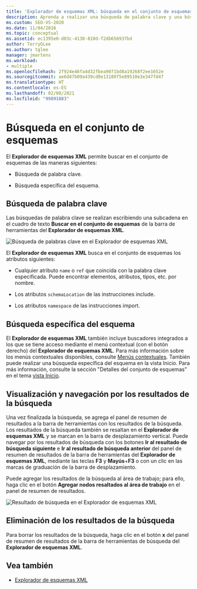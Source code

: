 ```yaml
---
title: 'Explorador de esquemas XML: búsqueda en el conjunto de esquemas'
description: Aprenda a realizar una búsqueda de palabra clave y una búsqueda específica del esquema del conjunto de esquemas en el Explorador de esquemas XML.
ms.custom: SEO-VS-2020
ms.date: 11/04/2016
ms.topic: conceptual
ms.assetid: ec1395e0-d03c-4130-810d-f2db656937bd
author: TerryGLee
ms.author: tglee
manager: jmartens
ms.workload:
- multiple
ms.openlocfilehash: 2f924e46fa4d32fbea9071bd8a19268f2ee1652e
ms.sourcegitcommit: ae6d47b09a439cd0e13180f5e89510e3e347fd47
ms.translationtype: HT
ms.contentlocale: es-ES
ms.lasthandoff: 02/08/2021
ms.locfileid: "99891883"
---
```

# <a name="search-the-schema-set"></a>Búsqueda en el conjunto de esquemas

El **Explorador de esquemas XML** permite buscar en el conjunto de esquemas de las maneras siguientes:

- Búsqueda de palabra clave.

- Búsqueda específica del esquema.

## <a name="keyword-search"></a>Búsqueda de palabra clave

Las búsquedas de palabra clave se realizan escribiendo una subcadena en el cuadro de texto **Buscar en el conjunto de esquemas** de la barra de herramientas del **Explorador de esquemas XML**.

![Búsqueda de palabras clave en el Explorador de esquemas XML](../xml-tools/media/schemaexplorersearch.gif)

El **Explorador de esquemas XML** busca en el conjunto de esquemas los atributos siguientes:

- Cualquier atributo `name` o `ref` que coincida con la palabra clave especificada. Puede encontrar elementos, atributos, tipos, etc. por nombre.

- Los atributos `schemaLocation` de las instrucciones include.

- Los atributos `namespace` de las instrucciones import.

## <a name="schema-specific-search"></a>Búsqueda específica del esquema

El **Explorador de esquemas XML** también incluye buscadores integrados a los que se tiene acceso mediante el menú contextual (con el botón derecho) del **Explorador de esquemas XML**. Para más información sobre los menús contextuales disponibles, consulte [Menús contextuales](../xml-tools/context-menus-xml-schema-explorer.md). También puede realizar una búsqueda específica del esquema en la vista Inicio. Para más información, consulte la sección "Detalles del conjunto de esquemas" en el tema [vista Inicio](../xml-tools/start-view.md).

## <a name="display-and-navigate-search-results"></a>Visualización y navegación por los resultados de la búsqueda

Una vez finalizada la búsqueda, se agrega el panel de resumen de resultados a la barra de herramientas con los resultados de la búsqueda. Los resultados de la búsqueda también se resaltan en el **Explorador de esquemas XML** y se marcan en la barra de desplazamiento vertical. Puede navegar por los resultados de búsqueda con los botones **Ir al resultado de búsqueda siguiente** e **Ir al resultado de búsqueda anterior** del panel de resumen de resultados de la barra de herramientas del **Explorador de esquemas XML**, mediante las teclas **F3** y **Mayús**+**F3** o con un clic en las marcas de graduación de la barra de desplazamiento.

Puede agregar los resultados de la búsqueda al área de trabajo; para ello, haga clic en el botón **Agregar nodos resaltados al área de trabajo** en el panel de resumen de resultados.

![Resultado de búsqueda en el Explorador de esquemas XML](../xml-tools/media/schemaexplorersearchresult.gif)

## <a name="clear-search-results"></a>Eliminación de los resultados de la búsqueda

Para borrar los resultados de la búsqueda, haga clic en el botón **x** del panel de resumen de resultados de la barra de herramientas de búsqueda del **Explorador de esquemas XML**.

## <a name="see-also"></a>Vea también

- [Explorador de esquemas XML](../xml-tools/xml-schema-explorer.md)
